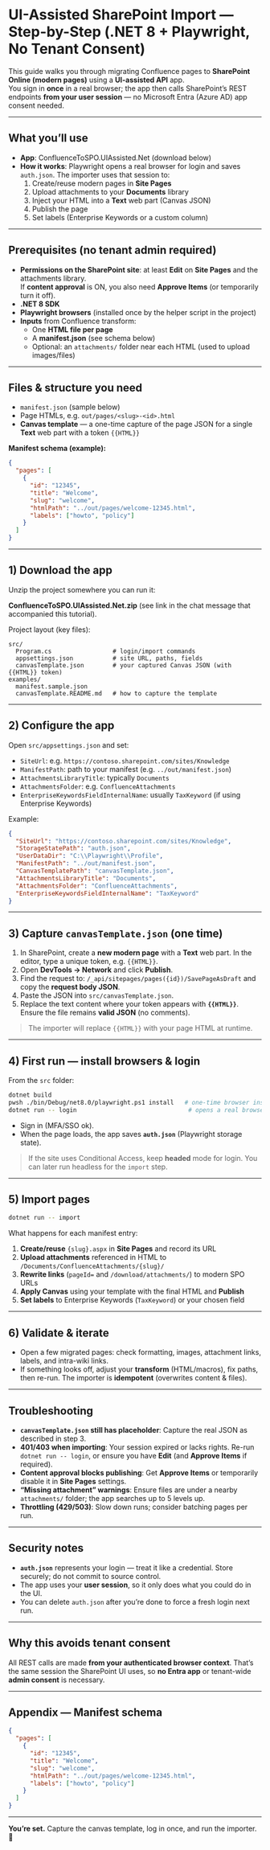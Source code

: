# UI-Assisted SharePoint Import — Step-by-Step (.NET 8 + Playwright, **No Tenant Consent**)

This guide walks you through migrating Confluence pages to **SharePoint Online (modern pages)** using a **UI-assisted API** app.  
You sign in **once** in a real browser; the app then calls SharePoint’s REST endpoints **from your user session** — no Microsoft Entra (Azure AD) app consent needed.

---

## What you’ll use

- **App**: ConfluenceToSPO.UIAssisted.Net (download below)
- **How it works**: Playwright opens a real browser for login and saves `auth.json`. The importer uses that session to:
  1. Create/reuse modern pages in **Site Pages**  
  2. Upload attachments to your **Documents** library  
  3. Inject your HTML into a **Text** web part (Canvas JSON)  
  4. Publish the page  
  5. Set labels (Enterprise Keywords or a custom column)

---

## Prerequisites (no tenant admin required)

- **Permissions on the SharePoint site**: at least **Edit** on **Site Pages** and the attachments library.  
  If **content approval** is ON, you also need **Approve Items** (or temporarily turn it off).
- **.NET 8 SDK**
- **Playwright browsers** (installed once by the helper script in the project)
- **Inputs** from Confluence transform:
  - One **HTML file per page**
  - A **manifest.json** (see schema below)
  - Optional: an `attachments/` folder near each HTML (used to upload images/files)

---

## Files & structure you need

- `manifest.json` (sample below)
- Page HTMLs, e.g. `out/pages/<slug>-<id>.html`
- **Canvas template** — a one-time capture of the page JSON for a single **Text** web part with a token `{{HTML}}`

**Manifest schema (example):**
```json
{
  "pages": [
    {
      "id": "12345",
      "title": "Welcome",
      "slug": "welcome",
      "htmlPath": "../out/pages/welcome-12345.html",
      "labels": ["howto", "policy"]
    }
  ]
}
```

---

## 1) Download the app

Unzip the project somewhere you can run it:

**ConfluenceToSPO.UIAssisted.Net.zip** (see link in the chat message that accompanied this tutorial).

Project layout (key files):
```
src/
  Program.cs                 # login/import commands
  appsettings.json           # site URL, paths, fields
  canvasTemplate.json        # your captured Canvas JSON (with {{HTML}} token)
examples/
  manifest.sample.json
  canvasTemplate.README.md   # how to capture the template
```

---

## 2) Configure the app

Open `src/appsettings.json` and set:
- `SiteUrl`: e.g. `https://contoso.sharepoint.com/sites/Knowledge`
- `ManifestPath`: path to your manifest (e.g. `../out/manifest.json`)
- `AttachmentsLibraryTitle`: typically `Documents`
- `AttachmentsFolder`: e.g. `ConfluenceAttachments`
- `EnterpriseKeywordsFieldInternalName`: usually `TaxKeyword` (if using Enterprise Keywords)

Example:
```json
{
  "SiteUrl": "https://contoso.sharepoint.com/sites/Knowledge",
  "StorageStatePath": "auth.json",
  "UserDataDir": "C:\\Playwright\\Profile",
  "ManifestPath": "../out/manifest.json",
  "CanvasTemplatePath": "canvasTemplate.json",
  "AttachmentsLibraryTitle": "Documents",
  "AttachmentsFolder": "ConfluenceAttachments",
  "EnterpriseKeywordsFieldInternalName": "TaxKeyword"
}
```

---

## 3) Capture `canvasTemplate.json` (one time)

1. In SharePoint, create a **new modern page** with a **Text** web part. In the editor, type a unique token, e.g. `{{HTML}}`.
2. Open **DevTools → Network** and click **Publish**.
3. Find the request to: `/_api/sitepages/pages({id})/SavePageAsDraft` and copy the **request body JSON**.
4. Paste the JSON into `src/canvasTemplate.json`.  
5. Replace the text content where your token appears with **`{{HTML}}`**. Ensure the file remains **valid JSON** (no comments).

> The importer will replace `{{HTML}}` with your page HTML at runtime.

---

## 4) First run — install browsers & login

From the `src` folder:

```bash
dotnet build
pwsh ./bin/Debug/net8.0/playwright.ps1 install   # one-time browser install
dotnet run -- login                               # opens a real browser to your site
```

- Sign in (MFA/SSO ok).  
- When the page loads, the app saves **`auth.json`** (Playwright storage state).

> If the site uses Conditional Access, keep **headed** mode for login. You can later run headless for the `import` step.

---

## 5) Import pages

```bash
dotnet run -- import
```

What happens for each manifest entry:
1. **Create/reuse** `{slug}.aspx` in **Site Pages** and record its URL
2. **Upload attachments** referenced in HTML to `/Documents/ConfluenceAttachments/{slug}/`
3. **Rewrite links** (`pageId=` and `/download/attachments/`) to modern SPO URLs
4. **Apply Canvas** using your template with the final HTML and **Publish**
5. **Set labels** to Enterprise Keywords (`TaxKeyword`) or your chosen field

---

## 6) Validate & iterate

- Open a few migrated pages: check formatting, images, attachment links, labels, and intra-wiki links.
- If something looks off, adjust your **transform** (HTML/macros), fix paths, then re-run. The importer is **idempotent** (overwrites content & files).

---

## Troubleshooting

- **`canvasTemplate.json` still has placeholder**: Capture the real JSON as described in step 3.
- **401/403 when importing**: Your session expired or lacks rights. Re-run `dotnet run -- login`, or ensure you have **Edit** (and **Approve Items** if required).
- **Content approval blocks publishing**: Get **Approve Items** or temporarily disable it in **Site Pages** settings.
- **“Missing attachment” warnings**: Ensure files are under a nearby `attachments/` folder; the app searches up to 5 levels up.
- **Throttling (429/503)**: Slow down runs; consider batching pages per run.

---

## Security notes

- **`auth.json`** represents your login — treat it like a credential. Store securely; do not commit to source control.
- The app uses your **user session**, so it only does what you could do in the UI.
- You can delete `auth.json` after you’re done to force a fresh login next run.

---

## Why this avoids tenant consent

All REST calls are made **from your authenticated browser context**. That’s the same session the SharePoint UI uses, so **no Entra app** or tenant-wide **admin consent** is necessary.

---

## Appendix — Manifest schema

```json
{
  "pages": [
    {
      "id": "12345",
      "title": "Welcome",
      "slug": "welcome",
      "htmlPath": "../out/pages/welcome-12345.html",
      "labels": ["howto", "policy"]
    }
  ]
}
```

---

**You’re set.** Capture the canvas template, log in once, and run the importer. 🚀
